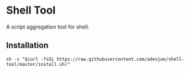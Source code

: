 # Shell Tool

A script aggregation tool for shell.

## Installation

```
sh -c "$curl -fsSL https://raw.githubusercontent.com/adevjoe/shell-tool/master/install.sh)"
```

